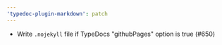 ```yaml
---
'typedoc-plugin-markdown': patch
---
```


- Write `.nojekyll` file if TypeDocs "githubPages" option is true (#650)
